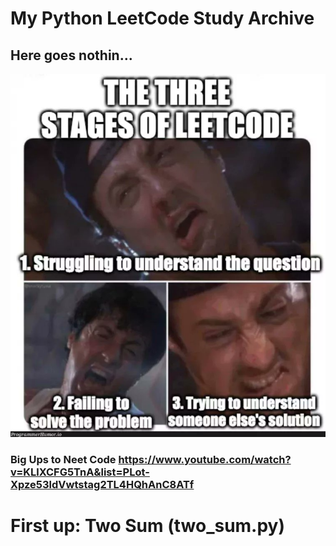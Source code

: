 # My Python LeetCode Study Archive
## Here goes nothin...

![soEleet](soEleet.jpg)

### Big Ups to Neet Code https://www.youtube.com/watch?v=KLlXCFG5TnA&list=PLot-Xpze53ldVwtstag2TL4HQhAnC8ATf

# First up: Two Sum (two_sum.py)

